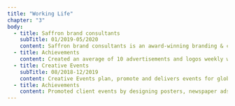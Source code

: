 ```yaml
---
title: "Working Life"
chapter: "3"
body:
  - title: Saffron brand consultants
    subTitle: 01/2019-05/2020
    content: Saffron brand consultants is an award-winning branding & creative agency that helps clients to communicate through graphic design & art direction.
  - title: Achievements
    content: Created an average of 10 advertisements and logos weekly with Illustrator and InDesign. Managed 8-10 graphics editing projects per day including retouching, colour correction and enhancing/arranging photos for use in final production. Supervised project team of four that developed large-scale print projects with 100+ pieces. Ensured compliance with agency design guidelines. Reviewed design models, drawings and design documents for quality and accuracy.
  - title: Creative Events
    subTitle: 08/2018-12/2019
    content: Creative Events plan, promote and delivers events for global brand. I worked in the graphic design department to promote the events.
  - title: Achievements
    content: Promoted client events by designing posters, newspaper ads and other promotional materials with a 100% record of meeting deadlines. Improved clients’ brand identity by applying design principles, typography, colour theory, and composition to their promotional materials. Helped with marketing strategies and research.
---
```

